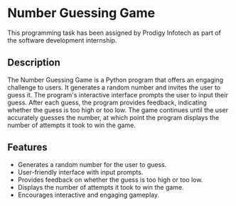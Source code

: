 # Number Guessing Game

This programming task has been assigned by Prodigy Infotech as part of the software development internship.

## Description

The Number Guessing Game is a Python program that offers an engaging challenge to users. It generates a random number and invites the user to guess it. The program's interactive interface prompts the user to input their guess. After each guess, the program provides feedback, indicating whether the guess is too high or too low. The game continues until the user accurately guesses the number, at which point the program displays the number of attempts it took to win the game.

## Features

- Generates a random number for the user to guess.
- User-friendly interface with input prompts.
- Provides feedback on whether the guess is too high or too low.
- Displays the number of attempts it took to win the game.
- Encourages interactive and engaging gameplay.

